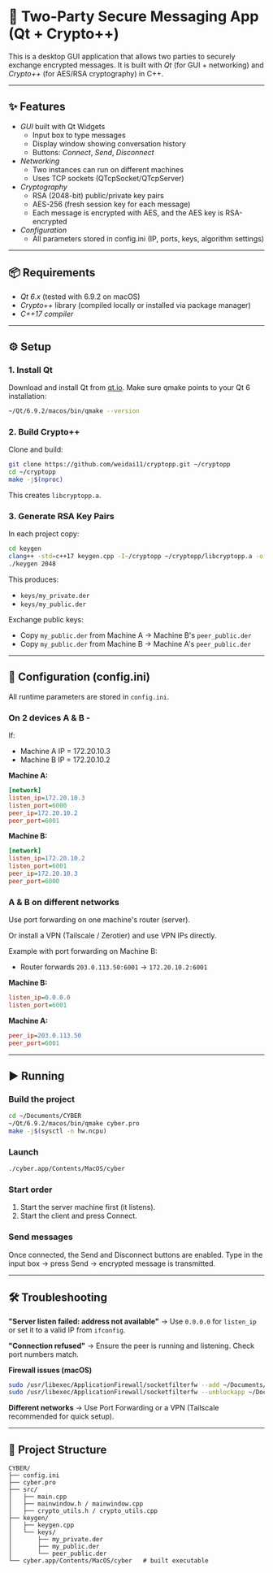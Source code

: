 # 🔐 Two-Party Secure Messaging App (Qt + Crypto++)

This is a desktop GUI application that allows two parties to securely exchange encrypted messages. It is built with *Qt* (for GUI + networking) and *Crypto++* (for AES/RSA cryptography) in C++.

---

## ✨ Features

- *GUI* built with Qt Widgets
  - Input box to type messages
  - Display window showing conversation history
  - Buttons: *Connect*, *Send*, *Disconnect*
- *Networking*
  - Two instances can run on different machines
  - Uses TCP sockets (QTcpSocket/QTcpServer)
- *Cryptography*
  - RSA (2048-bit) public/private key pairs
  - AES-256 (fresh session key for each message)
  - Each message is encrypted with AES, and the AES key is RSA-encrypted
- *Configuration*
  - All parameters stored in config.ini (IP, ports, keys, algorithm settings)

---

## 📦 Requirements

- *Qt 6.x* (tested with 6.9.2 on macOS)
- *Crypto++* library (compiled locally or installed via package manager)
- *C++17 compiler*

---

## ⚙️ Setup

### 1. Install Qt

Download and install Qt from [qt.io](https://www.qt.io/download-qt-installer). Make sure qmake points to your Qt 6 installation:

```bash
~/Qt/6.9.2/macos/bin/qmake --version
```

### 2. Build Crypto++

Clone and build:

```bash
git clone https://github.com/weidai11/cryptopp.git ~/cryptopp
cd ~/cryptopp
make -j$(nproc)
```

This creates `libcryptopp.a`.

### 3. Generate RSA Key Pairs

In each project copy:

```bash
cd keygen
clang++ -std=c++17 keygen.cpp -I~/cryptopp ~/cryptopp/libcryptopp.a -o keygen
./keygen 2048
```

This produces:
- `keys/my_private.der`
- `keys/my_public.der`

Exchange public keys:
- Copy `my_public.der` from Machine A → Machine B's `peer_public.der`
- Copy `my_public.der` from Machine B → Machine A's `peer_public.der`

---

## 📝 Configuration (config.ini)

All runtime parameters are stored in `config.ini`.

### On 2 devices A & B -

If:
- Machine A IP = 172.20.10.3
- Machine B IP = 172.20.10.2

**Machine A:**
```ini
[network]
listen_ip=172.20.10.3
listen_port=6000
peer_ip=172.20.10.2
peer_port=6001
```

**Machine B:**
```ini
[network]
listen_ip=172.20.10.2
listen_port=6001
peer_ip=172.20.10.3
peer_port=6000
```

### A & B on different networks

Use port forwarding on one machine's router (server).

Or install a VPN (Tailscale / Zerotier) and use VPN IPs directly.

Example with port forwarding on Machine B:
- Router forwards `203.0.113.50:6001` → `172.20.10.2:6001`

**Machine B:**
```ini
listen_ip=0.0.0.0
listen_port=6001
```

**Machine A:**
```ini
peer_ip=203.0.113.50
peer_port=6001
```

---

## ▶️ Running

### Build the project

```bash
cd ~/Documents/CYBER
~/Qt/6.9.2/macos/bin/qmake cyber.pro
make -j$(sysctl -n hw.ncpu)
```

### Launch

```bash
./cyber.app/Contents/MacOS/cyber
```

### Start order

1. Start the server machine first (it listens).
2. Start the client and press Connect.

### Send messages

Once connected, the Send and Disconnect buttons are enabled.
Type in the input box → press Send → encrypted message is transmitted.

---

## 🛠️ Troubleshooting

**"Server listen failed: address not available"**
→ Use `0.0.0.0` for `listen_ip` or set it to a valid IP from `ifconfig`.

**"Connection refused"**
→ Ensure the peer is running and listening. Check port numbers match.

**Firewall issues (macOS)**

```bash
sudo /usr/libexec/ApplicationFirewall/socketfilterfw --add ~/Documents/CYBER/cyber.app
sudo /usr/libexec/ApplicationFirewall/socketfilterfw --unblockapp ~/Documents/CYBER/cyber.app
```

**Different networks**
→ Use Port Forwarding or a VPN (Tailscale recommended for quick setup).

---

## 📂 Project Structure

```
CYBER/
├── config.ini
├── cyber.pro
├── src/
│   ├── main.cpp
│   ├── mainwindow.h / mainwindow.cpp
│   ├── crypto_utils.h / crypto_utils.cpp
├── keygen/
│   ├── keygen.cpp
│   └── keys/
│       ├── my_private.der
│       ├── my_public.der
│       └── peer_public.der
└── cyber.app/Contents/MacOS/cyber   # built executable
```


